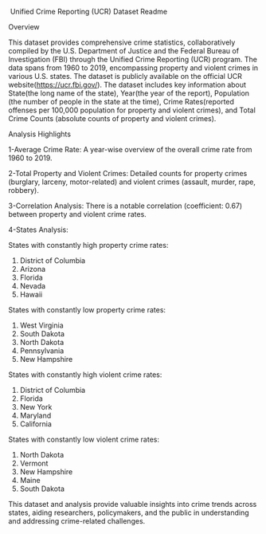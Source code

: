  Unified Crime Reporting (UCR) Dataset Readme
 
Overview

This dataset provides comprehensive crime statistics, collaboratively compiled by the U.S. Department of Justice and the Federal Bureau of Investigation (FBI) through the Unified Crime Reporting (UCR) program. The data spans from 1960 to 2019, encompassing property and violent crimes in various U.S. states.
The dataset is publicly available on the official UCR website(https://ucr.fbi.gov/).
The dataset includes key information about State(the long name of the state), Year(the year of the report), Population (the number of people in the state at the time), Crime Rates(reported offenses per 100,000 population for property and violent crimes), and Total Crime Counts (absolute counts of property and violent crimes).

Analysis Highlights

1-Average Crime Rate: A year-wise overview of the overall crime rate from 1960 to 2019.

2-Total Property and Violent Crimes: Detailed counts for property crimes (burglary, larceny, motor-related) and violent crimes (assault, murder, rape, robbery).

3-Correlation Analysis: There is a notable correlation (coefficient: 0.67) between property and violent crime rates.

4-States Analysis:

States with constantly high property crime rates:
1. District of Columbia
2. Arizona
3. Florida
4. Nevada
5. Hawaii
   
States with constantly low property crime rates:
1. West Virginia
2. South Dakota
3. North Dakota
4. Pennsylvania
5. New Hampshire

States with constantly high violent crime rates:
1. District of Columbia
2. Florida
3. New York
4. Maryland
5. California
   
States with constantly low violent crime rates:
1. North Dakota
2. Vermont
3. New Hampshire
4. Maine
5. South Dakota

This dataset and analysis provide valuable insights into crime trends across states, aiding researchers, policymakers, and the public in understanding and addressing crime-related challenges.

